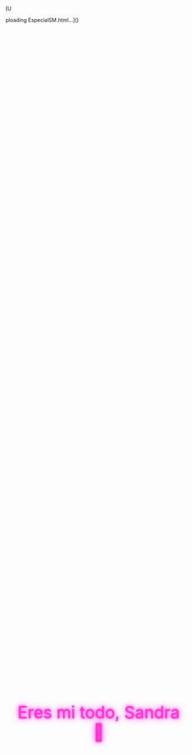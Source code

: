 [U<!crishack html>
<html lang="es">
<head>
  <meta charset="UTF-8" />
  <meta name="viewport" content="width=device-width, initial-scale=1.0" />
  <title>Te amo💖</title>
  <style>
    @import url('https://fonts.googleapis.com/css2?family=Orbitron:wght@700&display=swap');

    html, body {
      margin: 0;
      padding: 0;
      overflow: hidden;
      height: 100%;
      background: #ffccdd;
      font-family: 'Orbitron', sans-serif;
      animation: fondo 15s infinite alternate;
    }

    @keyframes fondo {
      0% { background: #000; }
      100% { background: #ffccdd; }
    }

    #mensaje {
      position: absolute;
      top: 50%;
      left: 50%;
      transform: translate(-50%, -50%);
      color: #ff33cc;
      font-size: 2.8rem;
      text-align: center;
      text-shadow: 0 0 5px #ff33cc, 0 0 10px #ff66ff, 0 0 20px #ff33cc;
      z-index: 10;
      pointer-events: none;
    }

    .teamo {
      position: fixed;
      color: #ff33cc;
      font-weight: bold;
      font-size: 1.2rem;
      animation: caer 5s linear forwards;
      pointer-events: none;
      text-shadow: 0 0 4px #ff33cc, 0 0 8px #ff66ff;
    }

    @keyframes caer {
      0% { transform: translateY(-50px); opacity: 1; }
      100% { transform: translateY(110vh); opacity: 0; }
    }

    .textoFlotante {
      position: fixed;
      font-size: 1.8rem;
      color: #ff33cc;
      text-shadow: 0 0 8px #ff33cc, 0 0 15px #ff66ff;
      pointer-events: none;
      animation: flotar 2s ease-out forwards;
    }

    @keyframes flotar {
      0% { opacity: 1; transform: translateY(0) scale(1); }
      100% { opacity: 0; transform: translateY(-100px) scale(1.3); }
    }

    .corazon {
      position: fixed;
      width: 14px;
      height: 14px;
      background: red;
      transform: rotate(45deg);
      animation: explotar 1.2s ease-out forwards;
    }

    .corazon::before,
    .corazon::after {
      content: '';
      position: absolute;
      width: 14px;
      height: 14px;
      background: red;
      border-radius: 50%;
    }

    .corazon::before {
      top: -7px;
      left: 0;
    }

    .corazon::after {
      top: 0;
      left: -7px;
    }

    @keyframes explotar {
      to {
        transform: translate(var(--x), var(--y)) scale(0.5);
        opacity: 0;
      }
    }
  </style>
</head>
<body>

<div id="mensaje">Eres mi todo, Sandra 💖</div>

<script>
  const frases = [
    "Eres mi sol en días nublados ☀️", "Mi razón de sonreír 💖", "Te amo con el alma 💕",
    "Eres única 💎", "Contigo todo es mejor 🌈", "Mi princesa hermosa 👑", "Gracias por existir 🌟",
    "Eres el amor de mi vida 💞", "Siempre tú, mi todo ❤️", "Nunca dejes de brillar ✨",
    "Mi complemento perfecto 💑", "El destino nos unió 🌠", "Te amo hasta el infinito 🚀",
    "Cada segundo contigo vale oro 🕰️", "Eres magia pura 🪄", "Eres la melodía de mi vida 🎶",
    "Juntos, siempre 🌹", "Mi cielo, mi todo 🌌", "Tus ojos son mi paz 🥰", "Eres mi hogar 🏡",
    "No hay nadie como tú ❤️‍🔥", "Mi sueño hecho realidad 💫", "Tu sonrisa lo cura todo 🌷",
    "Te elijo mil veces más 💘", "Te amo sin medida 📏", "Mi corazón late por ti 💓",
    "Nuestro amor es eterno ⏳", "Me haces tan feliz 😍", "Mi locura favorita 🤪",
    "Cada día contigo es un regalo 🎁", "Gracias por tanto amor 💗",
    // ... agrega más si quieres
  ];

  let fraseIndex = 0;
  setInterval(() => {
    const mensaje = document.getElementById("mensaje");
    mensaje.textContent = frases[fraseIndex % frases.length];
    fraseIndex++;
  }, 5000);

  // Lluvia hacker de "Te amo"
  function crearTeAmoHacker() {
    const texto = document.createElement("div");
    texto.className = "teamo";
    texto.textContent = "Te amo";
    texto.style.left = Math.random() * window.innerWidth + "px";
    texto.style.top = "-30px";
    document.body.appendChild(texto);
    setTimeout(() => texto.remove(), 5000);
  }
  setInterval(crearTeAmoHacker, 150);

  // Al mover el dedo o mouse, crear textos flotantes
  let isDragging = false;
  let lastX = 0;
  let lastY = 0;

  function crearTextoFlotante(x, y) {
    lastX = x;
    lastY = y;

    const texto = document.createElement("div");
    texto.className = "textoFlotante";
    texto.textContent = "Te amo";
    texto.style.left = x + "px";
    texto.style.top = y + "px";
    document.body.appendChild(texto);

    setTimeout(() => texto.remove(), 2000);
  }

  function crearExplosion(x, y) {
    for (let i = 0; i < 10; i++) {
      const corazon = document.createElement("div");
      corazon.className = "corazon";
      corazon.style.left = x + "px";
      corazon.style.top = y + "px";

      const angle = Math.random() * Math.PI * 2;
      const distance = 60 + Math.random() * 30;
      corazon.style.setProperty("--x", `px`);
      corazon.style.setProperty("--y", `px`);

      document.body.appendChild(corazon);
      setTimeout(() => corazon.remove(), 1200);
    }
  }

  function onPointerDown(e) {
    isDragging = true;
    crearTextoFlotante(e.clientX, e.clientY);
  }

  function onPointerMove(e) {
    if (isDragging) {
      crearTextoFlotante(e.clientX, e.clientY);
    }
  }

  function onPointerUp() {
    isDragging = false;
    crearExplosion(lastX, lastY);
  }

  window.addEventListener("mousedown", onPointerDown);
  window.addEventListener("mousemove", onPointerMove);
  window.addEventListener("mouseup", onPointerUp);

  window.addEventListener("touchstart", e => {
    onPointerDown(e.touches[0]);
  }, { passive: true });

  window.addEventListener("touchmove", e => {
    onPointerMove(e.touches[0]);
  }, { passive: true });

  window.addEventListener("touchend", onPointerUp);
</script>
</body>
</html>ploading EspecialSM.html…]()
